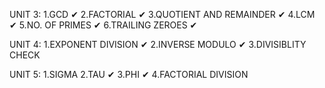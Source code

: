 UNIT 3:
1.GCD ✔
2.FACTORIAL ✔
3.QUOTIENT AND REMAINDER ✔
4.LCM ✔
5.NO. OF PRIMES ✔
6.TRAILING ZEROES ✔

UNIT 4:
1.EXPONENT DIVISION ✔
2.INVERSE MODULO ✔
3.DIVISIBLITY CHECK

UNIT 5:
1.SIGMA
2.TAU ✔
3.PHI ✔
4.FACTORIAL DIVISION

